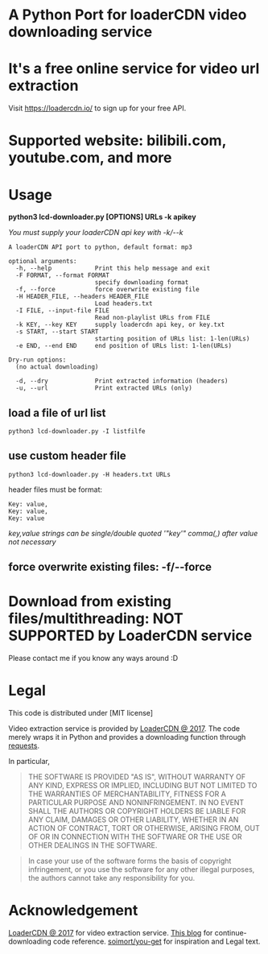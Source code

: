 # A Python Port for loaderCDN video downloading service

# It's a free online service for video url extraction
Visit https://loadercdn.io/ to sign up for your free API.

# Supported website: bilibili.com, youtube.com, and more

# Usage

**python3 lcd-downloader.py [OPTIONS] URLs -k apikey**

*You must supply your loaderCDN api key with -k/--k*

```
A loaderCDN API port to python, default format: mp3

optional arguments:
  -h, --help            Print this help message and exit
  -F FORMAT, --format FORMAT
                        specify downloading format
  -f, --force           force overwrite existing file
  -H HEADER_FILE, --headers HEADER_FILE
                        Load headers.txt
  -I FILE, --input-file FILE
                        Read non-playlist URLs from FILE
  -k KEY, --key KEY     supply loadercdn api key, or key.txt
  -s START, --start START
                        starting position of URLs list: 1-len(URLs)
  -e END, --end END     end position of URLs list: 1-len(URLs)

Dry-run options:
  (no actual downloading)

  -d, --dry             Print extracted information (headers)
  -u, --url             Print extracted URLs (only)
```

## load a file of url list
`python3 lcd-downloader.py -I listfilfe`

## use custom header file
`python3 lcd-downloader.py -H headers.txt URLs`

header files must be format:
```
Key: value,
Key: value,
Key: value
```
*key,value strings can be single/double quoted \'\"key\'\"*
*comma(,) after value not necessary*

## force overwrite existing files: -f/--force

# Download from existing files/multithreading: NOT SUPPORTED by LoaderCDN service
Please contact me if you know any ways around :D

# Legal
This code is distributed under [MIT license]

Video extraction service is provided by [LoaderCDN @ 2017](https://loadercdn.io/). The code merely wraps it in Python and provides a downloading function through [requests](http://docs.python-requests.org/en/master/).

In particular,
> THE SOFTWARE IS PROVIDED "AS IS", WITHOUT WARRANTY OF ANY KIND, EXPRESS OR IMPLIED, INCLUDING BUT NOT LIMITED TO THE WARRANTIES OF MERCHANTABILITY, FITNESS FOR A PARTICULAR PURPOSE AND NONINFRINGEMENT. IN NO EVENT SHALL THE AUTHORS OR COPYRIGHT HOLDERS BE LIABLE FOR ANY CLAIM, DAMAGES OR OTHER LIABILITY, WHETHER IN AN ACTION OF CONTRACT, TORT OR OTHERWISE, ARISING FROM, OUT OF OR IN CONNECTION WITH THE SOFTWARE OR THE USE OR OTHER DEALINGS IN THE SOFTWARE.

> In case your use of the software forms the basis of copyright infringement, or you use the software for any other illegal purposes, the authors cannot take any responsibility for you.

# Acknowledgement
[LoaderCDN @ 2017](https://loadercdn.docs.apiary.io) for video extraction service.
[This blog](https://www.leavesongs.com/PYTHON/resume-download-from-break-point-tool-by-python.html) for continue-downloading code reference.
[soimort/you-get](https://github.com/soimort/you-get) for inspiration and Legal text.
